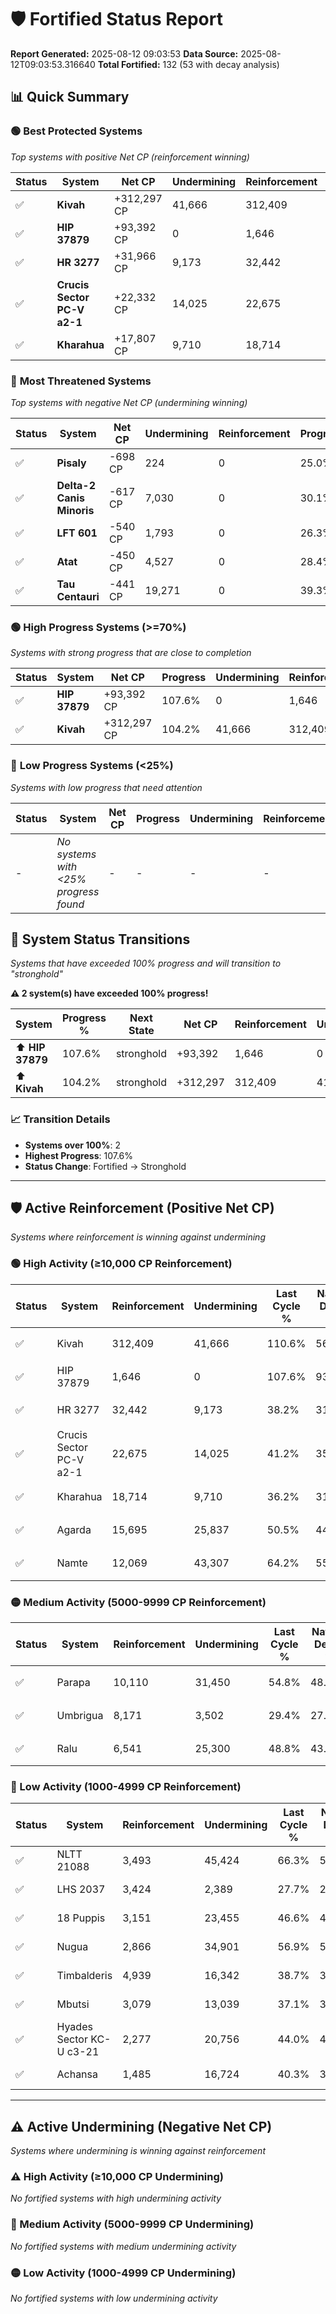 # 🛡️ Fortified Status Report

**Report Generated:** 2025-08-12 09:03:53
**Data Source:** 2025-08-12T09:03:53.316640
**Total Fortified:** 132 (53 with decay analysis)

## 📊 Quick Summary

### 🟢 **Best Protected Systems**
*Top systems with positive Net CP (reinforcement winning)*

| Status | System | Net CP | Undermining | Reinforcement | Progress |
|--------|--------|--------|-------------|---------------|----------|
| ✅ | **Kivah** | +312,297 CP | 41,666 | 312,409 | 104.2% |
| ✅ | **HIP 37879** | +93,392 CP | 0 | 1,646 | 107.6% |
| ✅ | **HR 3277** | +31,966 CP | 9,173 | 32,442 | 36.8% |
| ✅ | **Crucis Sector PC-V a2-1** | +22,332 CP | 14,025 | 22,675 | 39.0% |
| ✅ | **Kharahua** | +17,807 CP | 9,710 | 18,714 | 34.7% |

### 🔴 **Most Threatened Systems**
*Top systems with negative Net CP (undermining winning)*

| Status | System | Net CP | Undermining | Reinforcement | Progress |
|--------|--------|--------|-------------|---------------|----------|
| ✅ | **Pisaly** | -698 CP | 224 | 0 | 25.0% |
| ✅ | **Delta-2 Canis Minoris** | -617 CP | 7,030 | 0 | 30.1% |
| ✅ | **LFT 601** | -540 CP | 1,793 | 0 | 26.3% |
| ✅ | **Atat** | -450 CP | 4,527 | 0 | 28.4% |
| ✅ | **Tau Centauri** | -441 CP | 19,271 | 0 | 39.3% |

### 🟢 **High Progress Systems (>=70%)**
*Systems with strong progress that are close to completion*

| Status | System | Net CP | Progress | Undermining | Reinforcement |
|--------|--------|--------|----------|-------------|---------------|
| ✅ | **HIP 37879** | +93,392 CP | 107.6% | 0 | 1,646 |
| ✅ | **Kivah** | +312,297 CP | 104.2% | 41,666 | 312,409 |

### 🔴 **Low Progress Systems (<25%)**
*Systems with low progress that need attention*

| Status | System | Net CP | Progress | Undermining | Reinforcement |
|--------|--------|--------|----------|-------------|---------------|
| - | *No systems with <25% progress found* | - | - | - | - |
## 🔄 System Status Transitions  
*Systems that have exceeded 100% progress and will transition to "stronghold"*

**⚠️ 2 system(s) have exceeded 100% progress!**

| System | Progress % | Next State | Net CP | Reinforcement | Undermining | 
|--------|------------|-------------|--------|---------------|-------------|
| ⬆️ **HIP 37879** | 107.6% | stronghold | +93,392 | 1,646 | 0 |
| ⬆️ **Kivah** | 104.2% | stronghold | +312,297 | 312,409 | 41,666 |

### 📈 Transition Details
- **Systems over 100%**: 2
- **Highest Progress**: 107.6%
- **Status Change**: Fortified → Stronghold

---

## 🛡️ Active Reinforcement (Positive Net CP)
*Systems where reinforcement is winning against undermining*

### 🟢 High Activity (≥10,000 CP Reinforcement)

| Status | System | Reinforcement | Undermining | Last Cycle % | Natural Decay % | Current Progress % | Current CP | Net CP | Activity |
|--------|--------|---------------|-------------|--------------|-----------------|-------------------|------------|--------|----------|
| ✅ | Kivah | 312,409 | 41,666 | 110.6% | 56.15% | 104.2% | 677,300 | +312,297 | 🟢 High Reinforcement |
| ✅ | HIP 37879 | 1,646 | 0 | 107.6% | 93.23% | 107.6% | 699,399 | +93,392 | 🟢 High Reinforcement |
| ✅ | HR 3277 | 32,442 | 9,173 | 38.2% | 31.88% | 36.8% | 239,200 | +31,966 | 🟢 High Reinforcement |
| ✅ | Crucis Sector PC-V a2-1 | 22,675 | 14,025 | 41.2% | 35.56% | 39.0% | 253,500 | +22,332 | 🟢 High Reinforcement |
| ✅ | Kharahua | 18,714 | 9,710 | 36.2% | 31.96% | 34.7% | 225,550 | +17,807 | 🟢 High Reinforcement |
| ✅ | Agarda | 15,695 | 25,837 | 50.5% | 44.16% | 46.5% | 302,250 | +15,181 | 🟢 High Reinforcement |
| ✅ | Namte | 12,069 | 43,307 | 64.2% | 55.95% | 57.5% | 373,750 | +10,046 | 🟢 High Reinforcement |

### 🟡 Medium Activity (5000-9999 CP Reinforcement)

| Status | System | Reinforcement | Undermining | Last Cycle % | Natural Decay % | Current Progress % | Current CP | Net CP | Activity |
|--------|--------|---------------|-------------|--------------|-----------------|-------------------|------------|--------|----------|
| ✅ | Parapa | 10,110 | 31,450 | 54.8% | 48.49% | 50.0% | 325,000 | +9,835 | 🟡 Medium Reinforcement |
| ✅ | Umbrigua | 8,171 | 3,502 | 29.4% | 27.71% | 28.9% | 187,850 | +7,721 | 🟡 Medium Reinforcement |
| ✅ | Ralu | 6,541 | 25,300 | 48.8% | 43.94% | 44.9% | 291,850 | +6,257 | 🟡 Medium Reinforcement |

### 🔴 Low Activity (1000-4999 CP Reinforcement)

| Status | System | Reinforcement | Undermining | Last Cycle % | Natural Decay % | Current Progress % | Current CP | Net CP | Activity |
|--------|--------|---------------|-------------|--------------|-----------------|-------------------|------------|--------|----------|
| ✅ | NLTT 21088 | 3,493 | 45,424 | 66.3% | 58.81% | 59.3% | 385,450 | +3,213 | 🔵 Low Reinforcement |
| ✅ | LHS 2037 | 3,424 | 2,389 | 27.7% | 26.85% | 27.3% | 177,450 | +2,921 | 🔵 Low Reinforcement |
| ✅ | 18 Puppis | 3,151 | 23,455 | 46.6% | 42.56% | 43.0% | 279,500 | +2,850 | 🔵 Low Reinforcement |
| ✅ | Nugua | 2,866 | 34,901 | 56.9% | 51.09% | 51.5% | 334,750 | +2,664 | 🔵 Low Reinforcement |
| ✅ | Timbalderis | 4,939 | 16,342 | 38.7% | 35.80% | 36.2% | 235,300 | +2,598 | 🔵 Low Reinforcement |
| ✅ | Mbutsi | 3,079 | 13,039 | 37.1% | 34.71% | 35.1% | 228,150 | +2,560 | 🔵 Low Reinforcement |
| ✅ | Hyades Sector KC-U c3-21 | 2,277 | 20,756 | 44.0% | 40.51% | 40.8% | 265,200 | +1,895 | 🔵 Low Reinforcement |
| ✅ | Achansa | 1,485 | 16,724 | 40.3% | 37.53% | 37.7% | 245,050 | +1,104 | 🔵 Low Reinforcement |


---

## ⚠️ Active Undermining (Negative Net CP)
*Systems where undermining is winning against reinforcement*

### ⚠️ High Activity (≥10,000 CP Undermining)

*No fortified systems with high undermining activity*

### 🔶 Medium Activity (5000-9999 CP Undermining)

*No fortified systems with medium undermining activity*

### 🟡 Low Activity (1000-4999 CP Undermining)

*No fortified systems with low undermining activity*

